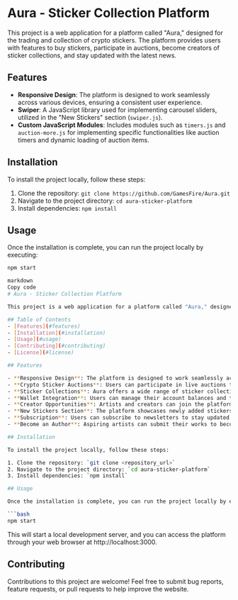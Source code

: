 # Aura - Sticker Collection Platform

This project is a web application for a platform called "Aura," designed for the trading and collection of crypto stickers. The platform provides users with features to buy stickers, participate in auctions, become creators of sticker collections, and stay updated with the latest news.

## Features

- **Responsive Design**: The platform is designed to work seamlessly across various devices, ensuring a consistent user experience.
- **Swiper**: A JavaScript library used for implementing carousel sliders, utilized in the "New Stickers" section (`swiper.js`).
- **Custom JavaScript Modules**: Includes modules such as `timers.js` and `auction-more.js` for implementing specific functionalities like auction timers and dynamic loading of auction items.

## Installation

To install the project locally, follow these steps:

1. Clone the repository: `git clone https://github.com/GamesFire/Aura.git`
2. Navigate to the project directory: `cd aura-sticker-platform`
3. Install dependencies: `npm install`

## Usage

Once the installation is complete, you can run the project locally by executing:

```bash
npm start

markdown
Copy code
# Aura - Sticker Collection Platform

This project is a web application for a platform called "Aura," designed for the trading and collection of crypto stickers. The platform provides users with features to buy stickers, participate in auctions, become creators of sticker collections, and stay updated with the latest news.

## Table of Contents
- [Features](#features)
- [Installation](#installation)
- [Usage](#usage)
- [Contributing](#contributing)
- [License](#license)

## Features

- **Responsive Design**: The platform is designed to work seamlessly across various devices, ensuring a consistent user experience.
- **Crypto Sticker Auctions**: Users can participate in live auctions to bid on and acquire crypto stickers.
- **Sticker Collections**: Aura offers a wide range of sticker collections created by different authors.
- **Wallet Integration**: Users can manage their account balances and transactions through their digital wallets.
- **Creator Opportunities**: Artists and creators can join the platform to showcase and sell their sticker collections.
- **New Stickers Section**: The platform showcases newly added stickers in a visually appealing manner using slider components.
- **Subscription**: Users can subscribe to newsletters to stay updated with the latest news and releases.
- **Become an Author**: Aspiring artists can submit their works to become authors on the platform.

## Installation

To install the project locally, follow these steps:

1. Clone the repository: `git clone <repository_url>`
2. Navigate to the project directory: `cd aura-sticker-platform`
3. Install dependencies: `npm install`

## Usage

Once the installation is complete, you can run the project locally by executing:

```bash
npm start
```

This will start a local development server, and you can access the platform through your web browser at http://localhost:3000.

## Contributing

Contributions to this project are welcome! Feel free to submit bug reports, feature requests, or pull requests to help improve the website.
